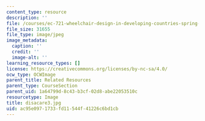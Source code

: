 ```yaml
---
content_type: resource
description: ''
file: /courses/ec-721-wheelchair-design-in-developing-countries-spring-2009/ac95e0971733fd11544f41226c6bd1cb_disacare3.jpg
file_size: 31655
file_type: image/jpeg
image_metadata:
  caption: ''
  credit: ''
  image-alt: ''
learning_resource_types: []
license: https://creativecommons.org/licenses/by-nc-sa/4.0/
ocw_type: OCWImage
parent_title: Related Resources
parent_type: CourseSection
parent_uid: 1a64799d-8c43-b3cf-02d8-abe22053510c
resourcetype: Image
title: disacare3.jpg
uid: ac95e097-1733-fd11-544f-41226c6bd1cb
---
```

